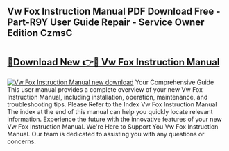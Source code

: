 ## Vw Fox Instruction Manual PDF Download Free - Part-R9Y User Guide Repair - Service Owner Edition CzmsC

# <h2><a href="http://bc57445.oget.top/?id=Vw+Fox+Instruction+Manual">🔗Download New 👉🔴 Vw Fox Instruction Manual</a></h2>

[![Vw Fox Instruction Manual new download](https://i.imgur.com/5g1atiW.png)](http://bc57445.oget.top/?id=Vw+Fox+Instruction+Manual)
Your Comprehensive Guide This user manual provides a complete overview of your new Vw Fox Instruction Manual, including installation, operation, maintenance, and troubleshooting tips. Please Refer to the Index Vw Fox Instruction Manual The index at the end of this manual can help you quickly locate relevant information. Experience the future with the innovative features of your new Vw Fox Instruction Manual. We're Here to Support You Vw Fox Instruction Manual. Our team is dedicated to assisting you with any questions or concerns.
